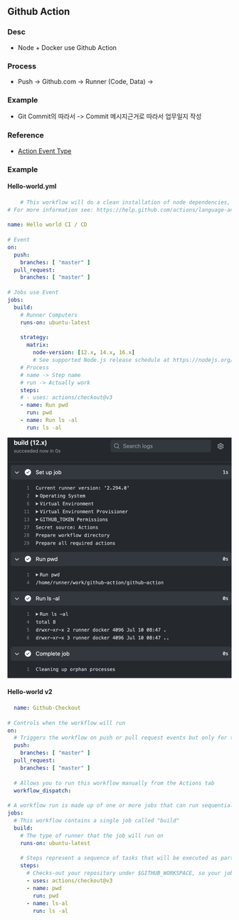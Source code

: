 ## Github Action

### Desc
- Node + Docker use Github Action

### Process
- Push -> Github.com -> Runner (Code, Data) -> 

### Example
- Git Commit의 따라서 -> Commit 메시지근거로 따라서 업무일지 작성

### Reference
- <a href="https://docs.github.com/en/actions/using-workflows/events-that-trigger-workflows">Action Event Type</a>


### Example
#### Hello-world.yml

```yml
    # This workflow will do a clean installation of node dependencies, cache/restore them, build the source code and run tests across different versions of node
# For more information see: https://help.github.com/actions/language-and-framework-guides/using-nodejs-with-github-actions

name: Hello world CI / CD

# Event
on:
  push:
    branches: [ "master" ]
  pull_request:
    branches: [ "master" ]

# Jobs use Event
jobs:
  build:
    # Runner Computers
    runs-on: ubuntu-latest

    strategy:
      matrix:
        node-version: [12.x, 14.x, 16.x]
        # See supported Node.js release schedule at https://nodejs.org/en/about/releases/
    # Process
    # name -> Step name
    # run -> Actually work
    steps:
    # - uses: actions/checkout@v3
    - name: Run pwd
      run: pwd
    - name: Run ls -al
      run: ls -al

```

![hello-world.yml](./public/helloworld.png)

#### Hello-world v2

```yml
  name: Github-Checkout

# Controls when the workflow will run
on:
  # Triggers the workflow on push or pull request events but only for the "master" branch
  push:
    branches: [ "master" ]
  pull_request:
    branches: [ "master" ]

  # Allows you to run this workflow manually from the Actions tab
  workflow_dispatch:

# A workflow run is made up of one or more jobs that can run sequentially or in parallel
jobs:
  # This workflow contains a single job called "build"
  build:
    # The type of runner that the job will run on
    runs-on: ubuntu-latest

    # Steps represent a sequence of tasks that will be executed as part of the job
    steps:
      # Checks-out your repository under $GITHUB_WORKSPACE, so your job can access it
      - uses: actions/checkout@v3
      - name: pwd
        run: pwd
      - name: ls-al
        run: ls -al
```